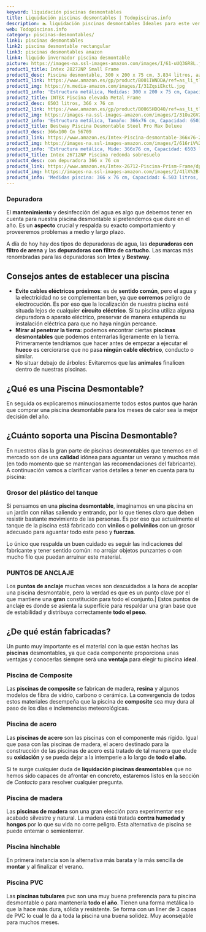 ```yaml
---
keyword: liquidación piscinas desmontables
title: Liquidación piscinas desmontables | Todopiscinas.info
description: 🏊 liquidación piscinas desmontables Ideales para este verano 2021. Aquí puedes comprar liquidación piscinas desmontables y comparar con otras similares. No dejes escapar liquidación piscinas desmontables a un precio realmente tentador.
web: Todopiscinas.info
category: piscinas-desmontables/
link1: piscinas desmontables
link2: piscina desmontable rectangular
link3: piscinas desmontables amazon
link4: liquido invernador piscina desmontable
picture: https://images-na.ssl-images-amazon.com/images/I/61-uUQ3GR8L.jpg
product1_title: Intex 28272NP Small Frame
product1_desc: Piscina desmontable, 300 x 200 x 75 cm, 3.834 litros, azul
product1_link: https://www.amazon.es/gp/product/B001IWNDDA/ref=as_li_tl?ie=UTF8&camp=3638&creative=24630&creativeASIN=B001IWNDDA&linkCode=as2&tag=todopiscinas0e-21&linkId=25b9d647487c889cb6ef56ed63f50ca1
product1_img: https://m.media-amazon.com/images/I/31ZqsiEkctL.jpg
product1_info: 'Estructura metálica, Medidas: 300 x 200 x 75 cm, Capacidad: 3.834 litros, Para 6 personas (+ 6 años), Fácil montaje, Forma rectangular'
product2_title: INTEX Piscina elevada Metal Frame
product2_desc: 6503 litros, 366 x 76 cm
product2_link: https://www.amazon.es/gp/product/B0065HDQ4O/ref=as_li_tl?ie=UTF8&camp=3638&creative=24630&creativeASIN=B0065HDQ4O&linkCode=as2&tag=todopiscinas0e-21&linkId=ed2430e3ba564d3527ee103df33ed7b3
product2_img: https://images-na.ssl-images-amazon.com/images/I/31Ou2GV2SAL.jpg
product2_info: 'Estructura metálica, Tamaño: 366x76 cm, Capacidad: 6503 litros, Forma circular, De 4 a 7 personas (+6 años)'
product3_title: Bestway Piscina Desmontable Steel Pro Max Deluxe
product3_desc: 366x100 Cm 56709
product3_link: https://www.amazon.es/Intex-Piscina-desmontable-366x76-28210NP/dp/B0065HDQ4O?__mk_es_ES=%C3%85M%C3%85%C5%BD%C3%95%C3%91&crid=25UQGV9HG2INI&dchild=1&keywords=piscinas+desmontables&qid=1615854176&sprefix=piscinas+dem%2Caps%2C201&sr=8-5&linkCode=ll1&tag=todopiscinas0e-21&linkId=34f200977c6cbaab1f3f4d9ac0e64755&language=es_ES&ref_=as_li_ss_tl
product3_img: https://images-na.ssl-images-amazon.com/images/I/616riV%2BiY3L.jpg
product3_info: 'Estructura metálica, Mide: 366x76 cm, Capacidad: 6503 litros, De 4 a 7 personas mayores de 6 años, Forma circular, Tecnología Super-Tough'
product4_title: Intex 26712NP Piscina redonda sobresuelo
product4_desc: con depuradora 366 x 76 cm
product4_link: https://www.amazon.es/Intex-26712-Piscina-Prism-Frame/dp/B07FB823GL?__mk_es_ES=%C3%85M%C3%85%C5%BD%C3%95%C3%91&dchild=1&keywords=piscinas+desmontables+con+depuradora&qid=1615936418&sr=8-5&linkCode=ll1&tag=todopiscinas0e-21&linkId=d98699de7830cd471766fa1daa36de34&language=es_ES&ref_=as_li_ss_tl
product4_img: https://images-na.ssl-images-amazon.com/images/I/41lX%2B-YpibL.jpg
product4_info: 'Medidas piscina: 366 x 76 cm, Capacidad: 6.503 litros, Incluye depuradora de cartucha A, Lona resistente triple capa'
---
```



<external-banner></external-banner>



### Depuradora

El **mantenimiento** y desinfección del agua es algo que debemos tener en cuenta para nuestra piscina desmontable si pretendemos que dure en el año. Es un **aspecto** crucial y respalda su exacto comportamiento y proveeremos problemas a medio y largo plazo.

A día de hoy hay dos tipos de depuradoras de agua, las **depuradoras con filtro de arena** y  las **depuradoras** **con filtro de cartucho.** Las marcas más renombradas para las depuradoras son **Intex** y **Bestway**.


## Consejos antes de establecer una piscina



*   **Evite cables eléctricos próximos**: es de **sentido común**, pero el agua y la electricidad no se complementan ben, ya que **corremos** peligro de electrocución. Es por eso que la localización de nuestra piscina esté situada lejos de cualquier **circuito eléctrico**. Si tu piscina utiliza alguna depuradora o aparato eléctrico, preservar de manera estupenda su instalación eléctrica para que no haya ningún percance.
*   **Mirar al penetrar la tierra:** podemos encontrar ciertas **piscinas desmontables** que podemos enterrarlas ligeramente en la tierra. Primeramente tendríamos que hacer antes de empezar a ejecutar el **hueco** es cerciorarse que no pasa **ningún cable eléctrico**, conducto o similar.
*   No situar debajo de árboles: Evitaremos que las **animales** finalicen dentro de nuestras piscinas.
## ¿Qué es una Piscina Desmontable?



En seguida os explicaremos minuciosamente todos estos puntos que harán que comprar una piscina desmontable para los meses de calor sea la mejor decisión del año.


## ¿Cuánto soporta una Piscina Desmontable?

En nuestros días la gran parte de piscinas desmontables que tenemos en el mercado son de una **calidad** idónea para aguantar un verano y muchos más (en todo momento que se mantengan las recomendaciones del fabricante). A continuación vamos a clarificar varios detalles a tener en cuenta para tu piscina:


### Grosor del plástico del tanque

Si pensamos en una **piscina desmontable**, imaginamos en una piscina en un jardín con niñas saliendo y entrando, por lo que tienes claro que deben resistir bastante movimiento de las personas. Es por eso que actualmente el tanque de la piscina está fabricado con **vinilos** o **polivinilos** con un grosor adecuado para aguantar todo este peso y **fuerzas**.

Lo único que respalda un	 buen cuidado es seguir las indicaciones del fabricante y tener sentido común: no arrojar objetos punzantes o con mucho filo que puedan arruinar este material.


### PUNTOS DE ANCLAJE

Los **puntos de anclaje** muchas veces son descuidados a la hora de acoplar una piscina desmontable, pero la verdad es que es un punto clave por el que mantiene una **gran** constitución para todo el conjunto.| Estos puntos de anclaje es donde se asienta la superficie para respaldar una gran base que de estabilidad y distribuya correctamente **todo el peso**.

<stats-list :link1=link1 :link2=link2 :link3=link3 :link4=link4 :category=category></stats-list>


## ¿De qué  están fabricadas?

Un punto muy importante es el material con la que están hechas las **piscinas** desmontables, ya que cada componente proporciona unas ventajas y conocerlas siempre será una **ventaja** para elegir tu piscina **ideal**.


### Piscina de Composite

Las **piscinas de composite** se fabrican de madera, **resina** y algunos modelos de fibra de vidrio, carbono o cerámica. La convergencia de todos estos materiales desempeña que la piscina de **composite** sea muy dura al paso de los días e inclemencias meteorológicas.


### Piscina de acero

Las **piscinas de acero** son las piscinas con el componente más rígido. Igual que pasa con las piscinas de madera, el acero destinado para la construcción de las piscinas de acero está tratado de tal manera que elude su **oxidación** y se pueda dejar a la intemperie a lo largo de **todo el año**.

Si te surge cualquier duda de **liquidación piscinas desmontables** que no hemos sido capaces de afrontar en concreto, estaremos listos en la sección de _Contacto_ para resolver cualquier pregunta.


### Piscina de madera

Las **piscinas de madera** son una gran elección para experimentar ese acabado silvestre y natural. La madera está tratada **contra humedad y hongos** por lo que su vida no corre peligro. Esta alternativa de piscina se puede enterrar o semienterrar.


### Piscina hinchable

En primera instancia son la alternativa más barata y la más sencilla de **montar** y  al finalizar el verano.


### Piscina  PVC

Las **piscinas tubulares** pvc son una muy buena preferencia para tu piscina desmontable o para mantenerla **todo el año**. Tienen una forma metálica lo que la hace más dura, sólida y resistente. Se forma con un liner de 3 capas de PVC lo cual le da a toda la piscina una buena solidez. Muy aconsejable para muchos meses.

<brand-panel :title=product1_title :desc=product1_desc :img=product1_img :link=product1_link></brand-panel>
